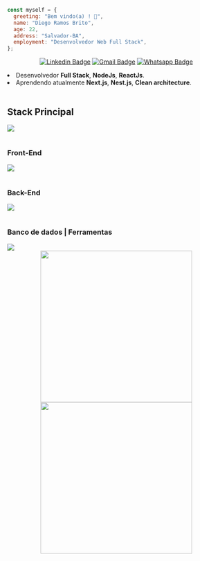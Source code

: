 ```javascript
const myself = {
  greeting: "Bem vindo(a) ! 👋",
  name: "Diego Ramos Brito",
  age: 22,
  address: "Salvador-BA",
  employment: "Desenvolvedor Web Full Stack",
};
```

<div align="center">

[![Linkedin Badge](https://img.shields.io/badge/LinkedIn-0077B5?style=for-the-badge&logo=linkedin&logoColor=white)](https://www.linkedin.com/in/diego-rbrito/)
[![Gmail Badge](https://img.shields.io/badge/Gmail-D14836?style=for-the-badge&logo=gmail&logoColor=white)](mailto:diegorbrito9@gmail.com)
[![Whatsapp Badge](https://img.shields.io/badge/WhatsApp-25D366?style=for-the-badge&logo=whatsapp&logoColor=white)](https://api.whatsapp.com/send?phone=5571993804648)

</div>

<li> Desenvolvedor <strong>Full Stack</strong>, <strong>NodeJs</strong>, <strong>ReactJs</strong>.</li>
<li> Aprendendo atualmente <strong> Next.js</strong>, <strong>Nest.js</strong>, <strong>Clean architecture</strong>.</li>
</br>

<strong><h2>Stack Principal</h2></strong>

<div>
  <img src="https://skillicons.dev/icons?i=js,ts" />
</div>

#

<strong><h3>Front-End</h3></strong>

<div>
  <img src="https://skillicons.dev/icons?i=react,nextjs,vite,styledcomponents,sass" />
</div>

#

<strong><h3>Back-End</h3></strong>

<div>
  <img src="https://skillicons.dev/icons?i=nodejs,nestjs,prisma,express" />
</div>

#

<strong><h3>Banco de dados | Ferramentas</h3></strong>

<div>
  <img src="https://skillicons.dev/icons?i=mysql,sqlite,mongodb,firebase,redis,vscode,heroku,vercel,git,docker,figma,linux" />
</div>

<div align="center">
  <img width="350rem" height="350rem" src="https://github-readme-stats.vercel.app/api/top-langs/?username=rms-diego&layout=compact&theme=dracula&langs_count=10" style="display: inline-block;"/>
  <img width="350rem" height="350rem" src="https://github-readme-stats.vercel.app/api?username=rms-diego&show_icons=true&theme=dracula" style="display: inline-block;"/>
</div>

